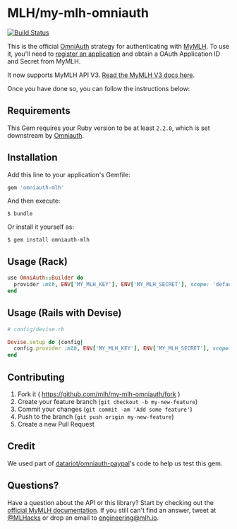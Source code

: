 # MLH/my-mlh-omniauth

[![Build Status](https://travis-ci.org/MLH/my-mlh-omniauth.svg?branch=master)](https://travis-ci.org/MLH/my-mlh-omniauth)

This is the official [OmniAuth](https://github.com/omniauth/omniauth) strategy for
authenticating with [MyMLH](https://my.mlh.io). To use it, you'll need to
[register an application](https://my.mlh.io/oauth/applications) and obtain a OAuth Application ID and Secret from MyMLH.

It now supports MyMLH API V3. [Read the MyMLH V3 docs here](https://my.mlh.io/docs).

Once you have done so, you can follow the instructions below:

## Requirements

This Gem requires your Ruby version to be at least `2.2.0`, which is set
downstream by [Omniauth](https://github.com/omniauth/omniauth/blob/master/omniauth.gemspec#L22).

## Installation

Add this line to your application's Gemfile:

```ruby
gem 'omniauth-mlh'
```

And then execute:

    $ bundle

Or install it yourself as:

    $ gem install omniauth-mlh

## Usage (Rack)

```ruby
use OmniAuth::Builder do
  provider :mlh, ENV['MY_MLH_KEY'], ENV['MY_MLH_SECRET'], scope: 'default email birthday'
end
```

## Usage (Rails with Devise)

```ruby
# config/devise.rb

Devise.setup do |config|
  config.provider :mlh, ENV['MY_MLH_KEY'], ENV['MY_MLH_SECRET'], scope: 'default email birthday'
end
```

## Contributing

1. Fork it ( https://github.com/mlh/my-mlh-omniauth/fork )
2. Create your feature branch (`git checkout -b my-new-feature`)
3. Commit your changes (`git commit -am 'Add some feature'`)
4. Push to the branch (`git push origin my-new-feature`)
5. Create a new Pull Request

## Credit

We used part of [datariot/omniauth-paypal](http://github.com/datariot/omniauth-paypal)'s code to help us test this gem.

## Questions?

Have a question about the API or this library? Start by checking out the
[official MyMLH documentation](https://my.mlh.io/docs). If you still can't
find an answer, tweet at [@MLHacks](http://twitter.com/mlhacks) or drop an
email to [engineering@mlh.io](mailto:engineering@mlh.io).
